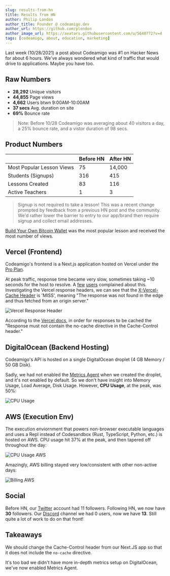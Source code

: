 ```yaml
---
slug: results-from-hn
title: Results from HN
author: Philip London
author_title: Founder @ codeamigo.dev
author_url: https://github.com/plondon
author_image_url: https://avatars.githubusercontent.com/u/5640772?v=4
tags: [codeamigo, about, education, marketing]
---
```


Last week (10/28/2021) a post about Codeamigo was #1 on Hacker News for about 6 hours. We've always wondered what kind of traffic that would drive to applications. Maybe you have too.

## Raw Numbers

- **28,292** Unique visitors
- **44,855** Page views
- **4,662** Users btwn 9:00AM-10:00AM
- **37 secs** Avg. duration on site
- **69%** Bounce rate

> Note: Before 10/28 Codeamigo was averaging about 40 visitors a day, a 25% bounce rate, and a vistor duration of 98 secs.

## Product Numbers

|                           | Before HN | After HN |
|---------------------------|-----------|----------|
| Most Popular Lesson Views | 75        | 14,000   |
| Students (Signups)        | 316       | 415      |
| Lessons Created           | 83        | 116      |
| Active Teachers           | 1         | 3        |

> Signup is not required to take a lesson! This was a recent change prompted by feedback from a previous HN post and the community. We'd rather lower the barrier to entry to our app/brand then require signup and collect email addresses.

[Build Your Own Bitcoin Wallet](https://codeamigo.dev/lessons/start/53) was the most popular lesson and received the most number of views. 

## Vercel (Frontend)

Codeamigo's frontend is a Next.js application hosted on Vercel under the [Pro Plan](https://vercel.com/pricing).

At peak traffic, response time became very slow, sometimes taking ~10 seconds for the host to resolve. A [few](https://news.ycombinator.com/reply?id=29029668&goto=item%3Fid%3D29025401%2329029668) [users](https://news.ycombinator.com/reply?id=29038269&goto=item%3Fid%3D29025401%2329038269) complained about this. Investigating the Vercel response headers, we can see that the [X-Vercel-Cache Header](https://vercel.com/docs/concepts/edge-network/caching#x-vercel-cache) is 'MISS', meaning "The response was not found in the edge and thus fetched from an origin server."

![Vercel Response Header](/img/2021-11-1-results-from-hn/vercel-response-headers.png)

According to the [Vercel docs](https://vercel.com/docs/concepts/edge-network/caching#cacheable-responses), in order for responses to be cached the "Response must not contain the no-cache directive in the Cache-Control header."

## DigitalOcean (Backend Hosting)

Codeamigo's API is hosted on a single DigitalOcean droplet (4 GB Memory / 50 GB Disk).

Sadly, we had not enabled the [Metrics Agent](https://docs.digitalocean.com/products/monitoring/how-to/install-agent/) when we created the droplet, and it's not enabled by default. So we don't have insight into Memory Usage, Load Average, Disk Usage. However, **CPU Usage**, at the peak, was 50%:

![CPU Usage](/img/2021-11-1-results-from-hn/cpu-usage-DO.png)

## AWS (Execution Env)

The execution enviornment that powers non-browser executable languages and uses a Repl instead of Codesandbox (Rust, TypeScript, Python, etc.) is hosted on AWS. CPU usage hit 37% at the peak, and then tapered off throughout the day:

![CPU Usage AWS](/img/2021-11-1-results-from-hn/cpu-usage-aws.png)

Amazingly, AWS billing stayed very low/consistent with other non-active days:

![Billing AWS](/img/2021-11-1-results-from-hn/billing-aws.png)

## Social

Before HN, our [Twitter](https://twitter.com/codeamigo_dev) account had 11 followers. Following HN, we now have **30** followers. Our [Discord](https://discord.gg/n64Ann2zRc) channel we had 0 users, now we have **13**. Still quite a lot of work to do on that front!

## Takeaways

We should change the Cache-Control header from our Next.JS app so that it does not include the `no-cache` directive.

It's too bad we didn't have more in-depth metrics setup on DigitalOcean, we've now enabled Metrics Agent.